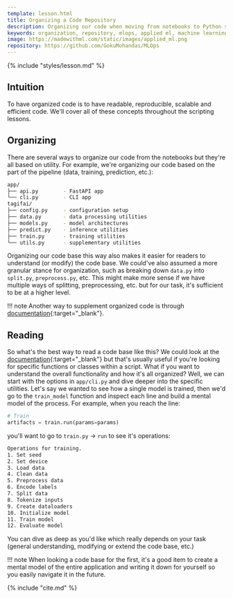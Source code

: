 ```yaml
---
template: lesson.html
title: Organizing a Code Repository
description: Organizing our code when moving from notebooks to Python scripts.
keywords: organization, repository, mlops, applied ml, machine learning, ml in production, machine learning in production, applied machine learning
image: https://madewithml.com/static/images/applied_ml.png
repository: https://github.com/GokuMohandas/MLOps
---
```


{% include "styles/lesson.md" %}

## Intuition

To have organized code is to have readable, reproducible, scalable and efficient code. We'll cover all of these concepts throughout the scripting lessons.

## Organizing
There are several ways to organize our code from the notebooks but they're all based on utility. For example, we're organizing our code based on the part of the pipeline (data, training, prediction, etc.):

```bash linenums="1"
app/
├── api.py        - FastAPI app
└── cli.py        - CLI app
tagifai/
├── config.py     - configuration setup
├── data.py       - data processing utilities
├── models.py     - model architectures
├── predict.py    - inference utilities
├── train.py      - training utilities
└── utils.py      - supplementary utilities
```

Organizing our code base this way also makes it easier for readers to understand (or modify) the code base. We could've also assumed a more granular stance for organization, such as breaking down `data.py` into `split.py`, `preprocess.py`, etc. This might make more sense if we have multiple ways of splitting, preprocessing, etc. but for our task, it's sufficient to be at a higher level.

!!! note
    Another way to supplement organized code is through [documentation](documentation.md){:target="_blank"}.

## Reading
So what's the best way to read a code base like this? We could look at the [documentation](https://gokumohandas.github.io/MLOps/){:target="_blank"} but that's usually useful if you're looking for specific functions or classes within a script. What if you want to understand the overall functionality and how it's all organized? Well, we can start with the options in `app/cli.py` and dive deeper into the specific utilities. Let's say we wanted to see how a single model is trained, then we'd go to the `train_model` function and inspect each line and build a mental model of the process. For example, when you reach the line:
```python linenums="1"
# Train
artifacts = train.run(params=params)
```
you'll want to go to `train.py` → `run` to see it's operations:
```bash linenums="1"
Operations for training.
1. Set seed
2. Set device
3. Load data
4. Clean data
5. Preprocess data
6. Encode labels
7. Split data
8. Tokenize inputs
9. Create dataloaders
10. Initialize model
11. Train model
12. Evaluate model
```
You can dive as deep as you'd like which really depends on your task (general understanding, modifying or extend the code base, etc.)

!!! note
    When looking a code base for the first, it's a good item to create a mental model of the entire application and writing it down for yourself so you easily navigate it in the future.

<!-- Citation -->
{% include "cite.md" %}

